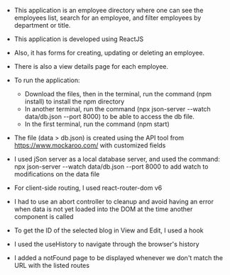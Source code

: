 - This application is an employee directory where one can see the employees list, search for an employee, and filter employees by department or title.
- This application is developed using ReactJS
- Also, it has forms for creating, updating or deleting an employee.
- There is also a view details page for each employee.


- To run the application: 
  - Download the files, then in the terminal, run the command (npm install) to install the npm directory
  - In another terminal, run the command (npx json-server --watch data/db.json --port 8000) to be able to access the db file.
  - In the first terminal, run the command (npm start)
  
  
- The file (data > db.json) is created using the API tool from https://www.mockaroo.com/ with customized fields
- I used jSon server as a local database server, and used the command: npx json-server --watch data/db.json --port 8000 to add watch to modifications on the data file
- For client-side routing, I used react-router-dom v6
- I had to use an abort controller to cleanup and avoid having an error when data is not yet loaded into the DOM at the time another component is called 
- To get the ID of the selected blog in View and Edit, I used a hook
- I used the useHistory to navigate through the browser's history
- I added a notFound page to be displayed whenever we don't match the URL with the listed routes
